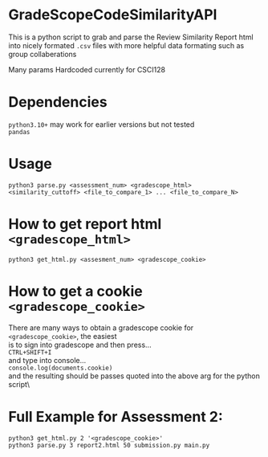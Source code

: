 # GradeScopeCodeSimilarityAPI
This is a python script to grab and parse the Review Similarity Report html into nicely formated `.csv` files 
with more helpful data formating such as group collaberations

Many params Hardcoded currently for CSCI128

# Dependencies
`python3.10+` may work for earlier versions but not tested\
`pandas`

# Usage
`python3 parse.py <assessment_num> <gradescope_html> <similarity_cuttoff> <file_to_compare_1> ... <file_to_compare_N>`

# How to get report html `<gradescope_html>`
`python3 get_html.py <assesment_num> <gradescope_cookie>`

# How to get a cookie `<gradescope_cookie>`
There are many ways to obtain a gradescope cookie for `<gradescope_cookie>`, the easiest\
is to sign into gradescope and then press...\
`CTRL+SHIFT+I`\
and type into console...\
`console.log(documents.cookie)`\
and the resulting should be passes quoted into the above arg for the python script\

# Full Example for Assessment 2:
`python3 get_html.py 2 '<gradescope_cookie>'`\
`python3 parse.py 3 report2.html 50 submission.py main.py`
